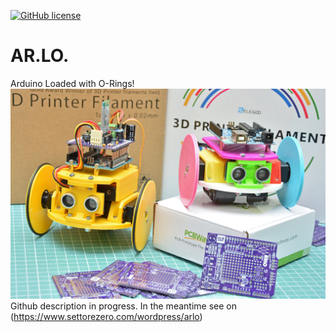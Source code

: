 [![GitHub license](https://img.shields.io/badge/License-CC%20BY--SA--NC%204.0-blue)](LICENSE)  

# AR.LO.
Arduino Loaded with O-Rings!  
![ARLO - Arduino 3D printed Robot](img/ARLO_Arduino_Robot.jpg)  
Github description in progress. In the meantime see on (https://www.settorezero.com/wordpress/arlo)
